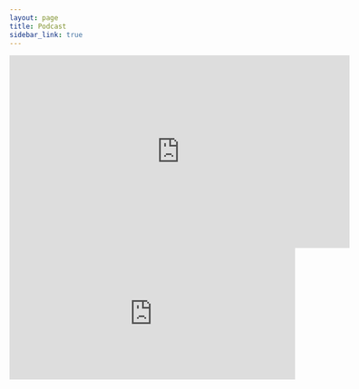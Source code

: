 ```yaml
---
layout: page
title: Podcast
sidebar_link: true
---
```

<!-- <iframe src="https://anchor.fm/legends-of-legion/embed" height="102px" width="400px" frameborder="0" scrolling="no"></iframe> -->
<!-- <iframe src="https://anchor.fm/legends-of-legion/embed" height="95%" width="95%" frameborder="0" scrolling="no"></iframe> -->
<iframe width="600" height="340" src="https://www.youtube.com/embed?max-results=1&controls=0&showinfo=0&rel=0&listType=user_uploads&list=UCCKz5IvGqTxU-oqmlDlNLHA" frameborder="0" allowfullscreen></iframe>
<iframe src="https://open.spotify.com/embed/show/48HFpATWIaSQDKXIQRZcKQ?utm_source=generator&theme=0" width="100%" height="232" frameBorder="0" allowfullscreen="" allow="autoplay; clipboard-write; encrypted-media; fullscreen; picture-in-picture"></iframe>
